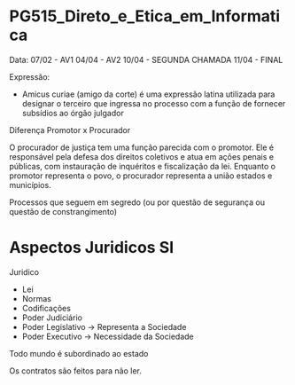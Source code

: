 # PG515_Direto_e_Etica_em_Informatica

Data:
07/02 - AV1
04/04 - AV2
10/04 - SEGUNDA CHAMADA
11/04 - FINAL

Expressão:
- Amicus curiae (amigo da corte) é uma expressão latina utilizada para designar o terceiro que ingressa no processo com a função de fornecer subsídios ao órgão julgador

Diferença Promotor x Procurador

O procurador de justiça tem uma função parecida com o promotor. Ele é responsável pela defesa dos direitos coletivos e atua em ações penais e públicas, com instauração de inquéritos e fiscalização da lei. Enquanto o promotor representa o povo, o procurador representa a união estados e municípios.

Processos que seguem em segredo (ou por questão de segurança ou questão de constrangimento)

# Aspectos Juridicos SI

Juridico
  - Lei
  - Normas
  - Codificações
  - Poder Judiciário
  - Poder Legislativo -> Representa a Sociedade
  - Poder Executivo -> Necessidade da Sociedade


Todo mundo é subordinado ao estado

Os contratos são feitos para não ler.


<!--- gina.gouveia@UFPE.br--!>
